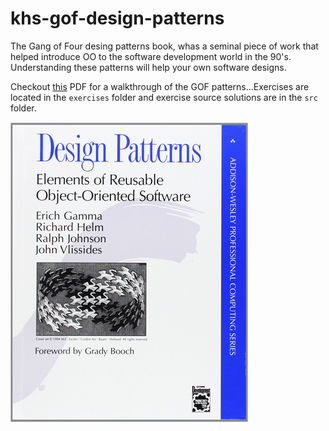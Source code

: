 khs-gof-design-patterns
=======================

The Gang of Four desing patterns book, whas a seminal piece of work that helped introduce OO to the software development world in the 90's.  Understanding these patterns will help your own software designs.

Checkout [this]() PDF for a walkthrough of the GOF patterns...Exercises are located in the `exercises` folder and exercise source solutions are in the `src` folder.

![](https://raw.githubusercontent.com/in-the-keyhole/khs-gof-design-patterns/master/images/gof-book.png)

 



